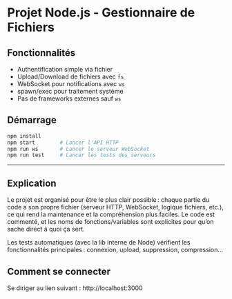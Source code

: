 # Projet Node.js - Gestionnaire de Fichiers

## Fonctionnalités
- Authentification simple via fichier
- Upload/Download de fichiers avec `fs`
- WebSocket pour notifications avec `ws`
- spawn/exec pour traitement système
- Pas de frameworks externes sauf `ws`

## Démarrage
```bash
npm install
npm start        # Lancer l'API HTTP
npm run ws       # Lancer le serveur WebSocket
npm run test     # Lancer les tests des serveurs
```

---

## Explication 

Le projet est organisé pour être le plus clair possible : chaque partie du code a son propre fichier (serveur HTTP, WebSocket, logique fichiers, etc.), ce qui rend la maintenance et la compréhension plus faciles.
Le code est commenté, et les noms de fonctions/variables sont explicites pour qu’on sache direct à quoi ça sert.

Les tests automatiques (avec la lib interne de Node) vérifient les fonctionnalités principales : connexion, upload, suppression, compression…

## Comment se connecter
Se diriger au lien suivant : http://localhost:3000